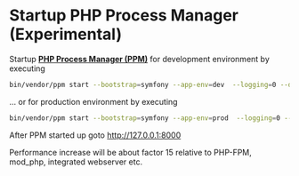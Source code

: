 Startup PHP Process Manager (Experimental)
==========================================

Startup [**PHP Process Manager (PPM)**][1] for development environment by executing

```bash
bin/vendor/ppm start --bootstrap=symfony --app-env=dev  --logging=0 --debug=0 --workers=20 --socket-path=var/ppm/run/ --port=8000
```

... or for production environment by executing

```bash
bin/vendor/ppm start --bootstrap=symfony --app-env=prod  --logging=0 --debug=0 --workers=20 --socket-path=var/ppm/run/ --port=8000
```

After PPM started up goto <a href="http://127.0.0.1:8000">http://127.0.0.1:8000</a>

Performance increase will be about factor 15 relative to PHP-FPM, mod_php, integrated webserver etc.

[1]:  https://github.com/php-pm/php-pm
